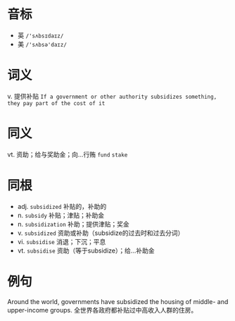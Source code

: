 # 音标

- 英 `/'sʌbsɪdaɪz/`
- 美 `/'sʌbsə'daɪz/`

# 词义

v. 提供补贴
`If a government or other authority subsidizes something, they pay part of the cost of it`

# 同义

vt. 资助；给与奖助金；向…行贿
`fund` `stake`

# 同根

- adj. `subsidized` 补贴的，补助的
- n. `subsidy` 补贴；津贴；补助金
- n. `subsidization` 补助；提供津贴；奖金
- v. `subsidized` 资助或补助（subsidize的过去时和过去分词）
- vi. `subsidise` 消退；下沉；平息
- vt. `subsidise` 资助（等于subsidize）；给...补助金

# 例句

Around the world, governments have subsidized the housing of middle- and upper-income groups.
全世界各政府都补贴过中高收入人群的住房。


